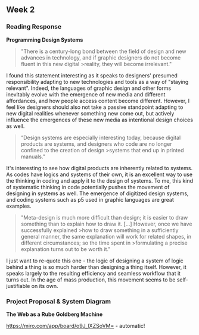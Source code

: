 

## Week 2

### Reading Response
**Programming Design Systems**

>"There is a century-long bond between the field of design and new advances in technology, and if graphic designers do not become fluent in this new digital >reality, they will become irrelevant."

I found this statement interesting as it speaks to designers' presumed responsibility adapting to new technologies and tools as a way of "staying relevant". Indeed, the languages of graphic design and other forms inevitably evolve with the emergence of new media and different affordances, and how people access content become different. However, I feel like designers should also not take a passive standpoint adapting to new digital realities whenever something new come out, but actively influence the emergences of these new media as intentional design choices as well.

>“Design systems are especially interesting today, because digital products are systems, and designers who code are no longer confined to the creation of design >systems that end up in printed manuals.”

It's interesting to see how digital products are inherently related to systems. As codes have logics and systems of their own, it is an excellent way to use the thinking in coding and apply it to the design of systems. To me, this kind of systematic thinking in code potentially pushes the movement of designing in systems as well. The emergence of digitized design systems, and coding systems such as p5 used in graphic languages are great examples.

>"Meta-design is much more difficult than design; it is easier to draw something than to explain how to draw it. […] However, once we have successfully explained >how to draw something in a sufficiently general manner, the same explanation will work for related shapes, in different circumstances; so the time spent in >formulating a precise explanation turns out to be worth it."

I just want to re-quote this one - the logic of designing a system of logic behind a thing is so much harder than designing a thing itself. However, it speaks largely to the resulting efficiency and seamless workflow that it turns out. In the age of mass production, this movement seems to be self-justifiable on its own.

### Project Proposal & System Diagram
**The Web as a Rube Goldberg Machine**

https://miro.com/app/board/o9J_lXZSoVM= - automatic!
